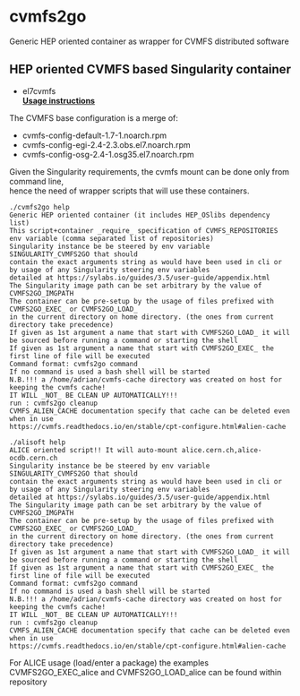 # cvmfs2go
Generic HEP oriented container as wrapper for CVMFS distributed software

## HEP oriented CVMFS based Singularity container
* el7cvmfs   
[**Usage instructions**](https://singularity-hub.org/collections/4203/usage)   

The CVMFS base configuration is a merge of:   
* cvmfs-config-default-1.7-1.noarch.rpm
* cvmfs-config-egi-2.4-2.3.obs.el7.noarch.rpm
* cvmfs-config-osg-2.4-1.osg35.el7.noarch.rpm
   

Given the Singularity requirements, the cvmfs mount can be done only from command line,   
hence the need of wrapper scripts that will use these containers.   
```
./cvmfs2go help
Generic HEP oriented container (it includes HEP_OSlibs dependency list)
This script+container _require_ specification of CVMFS_REPOSITORIES env variable (comma separated list of repositories)
Singularity instance be be steered by env variable SINGULARITY_CVMFS2GO that should
contain the exact arguments string as would have been used in cli or by usage of any Singularity steering env variables
detailed at https://sylabs.io/guides/3.5/user-guide/appendix.html
The Singularity image path can be set arbitrary by the value of CVMFS2GO_IMGPATH
The container can be pre-setup by the usage of files prefixed with CVMFS2GO_EXEC_ or CVMFS2GO_LOAD_
in the current directory on home directory. (the ones from current directory take precedence)
If given as 1st argument a name that start with CVMFS2GO_LOAD_ it will be sourced before running a command or starting the shell
If given as 1st argument a name that start with CVMFS2GO_EXEC_ the first line of file will be executed
Command format: cvmfs2go command
If no command is used a bash shell will be started
N.B.!!! a /home/adrian/cvmfs-cache directory was created on host for keeping the cvmfs cache!
IT WILL _NOT_ BE CLEAN UP AUTOMATICALLY!!!
run : cvmfs2go cleanup
CVMFS_ALIEN_CACHE documentation specify that cache can be deleted even when in use
https://cvmfs.readthedocs.io/en/stable/cpt-configure.html#alien-cache
```

```
./alisoft help
ALICE oriented script!! It will auto-mount alice.cern.ch,alice-ocdb.cern.ch
Singularity instance be be steered by env variable SINGULARITY_CVMFS2GO that should
contain the exact arguments string as would have been used in cli or by usage of any Singularity steering env variables
detailed at https://sylabs.io/guides/3.5/user-guide/appendix.html
The Singularity image path can be set arbitrary by the value of CVMFS2GO_IMGPATH
The container can be pre-setup by the usage of files prefixed with CVMFS2GO_EXEC_ or CVMFS2GO_LOAD_
in the current directory on home directory. (the ones from current directory take precedence)
If given as 1st argument a name that start with CVMFS2GO_LOAD_ it will be sourced before running a command or starting the shell
If given as 1st argument a name that start with CVMFS2GO_EXEC_ the first line of file will be executed
Command format: cvmfs2go command
If no command is used a bash shell will be started
N.B.!!! a /home/adrian/cvmfs-cache directory was created on host for keeping the cvmfs cache!
IT WILL _NOT_ BE CLEAN UP AUTOMATICALLY!!!
run : cvmfs2go cleanup
CVMFS_ALIEN_CACHE documentation specify that cache can be deleted even when in use
https://cvmfs.readthedocs.io/en/stable/cpt-configure.html#alien-cache
```
For ALICE usage (load/enter a package) the examples CVMFS2GO_EXEC_alice and CVMFS2GO_LOAD_alice
can be found within repository


